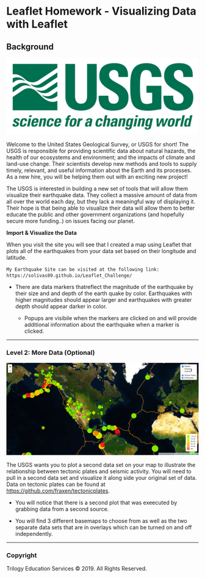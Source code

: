 # Leaflet Homework - Visualizing Data with Leaflet

## Background

![1-Logo](Images/1-Logo.png)

Welcome to the United States Geological Survey, or USGS for short! The USGS is responsible for providing scientific data about natural hazards, the health of our ecosystems and environment; and the impacts of climate and land-use change. Their scientists develop new methods and tools to supply timely, relevant, and useful information about the Earth and its processes. As a new hire, you will be helping them out with an exciting new project!

The USGS is interested in building a new set of tools that will allow them visualize their earthquake data. They collect a massive amount of data from all over the world each day, but they lack a meaningful way of displaying it. Their hope is that being able to visualize their data will allow them to better educate the public and other government organizations (and hopefully secure more funding..) on issues facing our planet.



**Import & Visualize the Data**

   When you visit the site you will see that I created a map using Leaflet that plots all of the earthquakes from your data set based on their longitude and latitude.

	My Earthquake Site can be visited at the following link: https://solivas89.github.io/Leaflet_Challenge/
  
 * There are data markers thatreflect the magnitude of the earthquake by their size and and depth of the earth quake by color. Earthquakes with higher magnitudes should appear larger and earthquakes with greater depth should appear darker in color.

   * Popups are visibile when the markers are clicked on and will provide additional information about the earthquake when a marker is clicked.
- - -

### Level 2: More Data (Optional)

![5-Advanced](Images/5-Advanced.png)

The USGS wants you to plot a second data set on your map to illustrate the relationship between tectonic plates and seismic activity. You will need to pull in a second data set and visualize it along side your original set of data. Data on tectonic plates can be found at <https://github.com/fraxen/tectonicplates>.

* You will notice that there is a second plot that was exeecuted by grabbing data from a second source.

* You will find 3 different basemaps to choose from as well as the two separate data sets that are in overlays which can be turned on and off independently.

- - -

### Copyright

Trilogy Education Services © 2019. All Rights Reserved.
